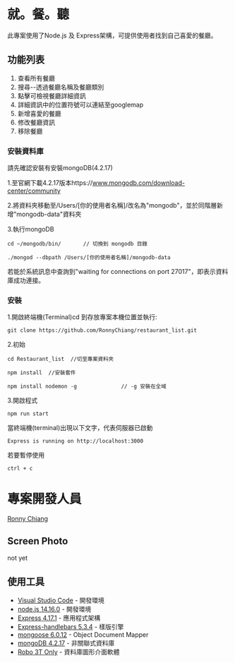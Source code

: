 # 就。餐。聽 

此專案使用了Node.js 及 Express架構，可提供使用者找到自己喜愛的餐廳。

## 功能列表

1. 查看所有餐廳
2. 搜尋--透過餐廳名稱及餐廳類別
3. 點擊可檢視餐廳詳細資訊
4. 詳細資訊中的位置符號可以連結至googlemap
5. 新增喜愛的餐廳
6. 修改餐廳資訊
7. 移除餐廳

### 安裝資料庫

請先確認安裝有安裝mongoDB(4.2.17)

1.至官網下載4.2.17版本https://www.mongodb.com/download-center/community

2.將資料夾移動至/Users/[你的使用者名稱]/改名為"mongodb"，並於同階層新增"mongodb-data"資料夾

3.執行mongoDB
```
cd ~/mongodb/bin/       // 切換到 mongodb 目錄
```
```
./mongod --dbpath /Users/[你的使用者名稱]/mongodb-data
```
若能於系統訊息中查詢到"waiting for connections on port 27017"，即表示資料庫成功連接。

### 安裝

1.開啟終端機(Terminal)cd 到存放專案本機位置並執行:

```
git clone https://github.com/RonnyChiang/restaurant_list.git
```

2.初始

```
cd Restaurant_list  //切至專案資料夾
```

```
npm install  //安裝套件
```

```
npm install nodemon -g              // -g 安裝在全域
```

3.開啟程式

```
npm run start
```

當終端機(terminal)出現以下文字，代表伺服器已啟動
```
Express is running on http://localhost:3000
```
若要暫停使用
```
ctrl + c
```

# 專案開發人員
[Ronny Chiang](https://github.com/RonnyChiang)

## Screen Photo

not yet

## 使用工具

- [Visual Studio Code](https://visualstudio.microsoft.com/zh-hant/) - 開發環境
- [node.js 14.16.0](https://nodejs.org/en/) - 開發環境
- [Express 4.17.1](https://www.npmjs.com/package/express) - 應用程式架構
- [Express-handlebars 5.3.4](https://www.npmjs.com/package/express) - 樣版引擎
- [mongoose 6.0.12](https://www.npmjs.com/package/express) - Object Document Mapper
- [mongoDB 4.2.17](https://www.mongodb.com/download-center/community) - 非關聯式資料庫
- [Robo 3T Only](https://robomongo.org/download/) - 資料庫圖形介面軟體

